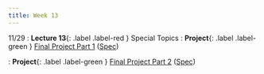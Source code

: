 ```yaml
---
title: Week 13
---
```


11/29
: **Lecture 13**{: .label .label-red } Special Topics
: **Project**{: .label .label-green } [Final Project Part 1](https://datahub.berkeley.edu/hub/user-redirect/git-pull?repo=https%3A%2F%2Fgithub.com%2FCodebreakingAtCal%2FCodebreakingLabs&urlpath=tree%2FCodebreakingLabs%2FFinal_Project%2FPart_1%2Fproject.ipynb&branch=master) ([Spec](https://codebreakingatcal.org/docs/ProjectTest/Project%20Spec/Part%201/))

: **Project**{: .label .label-green } [Final Project Part 2](https://datahub.berkeley.edu/hub/user-redirect/git-pull?repo=https%3A%2F%2Fgithub.com%2FCodebreakingAtCal%2FCodebreakingLabs&urlpath=tree%2FCodebreakingLabs%2FFinal_Project%2FPart_2&branch=master) ([Spec](https://codebreakingatcal.org/docs/ProjectTest/Project%20Spec/Part%202/))